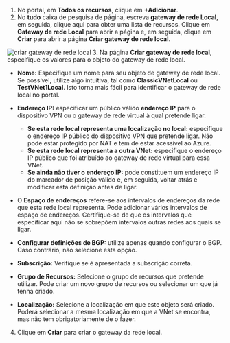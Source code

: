 1. No portal, em **Todos os recursos**, clique em **+Adicionar**.
2. No **tudo** caixa de pesquisa de página, escreva **gateway de rede Local**, em seguida, clique aqui para obter uma lista de recursos. Clique em **Gateway de rede Local** para abrir a página e, em seguida, clique em **Criar** para abrir a página **Criar gateway de rede local**.

  ![criar gateway de rede local](./media/vpn-gateway-add-lng-rm-portal-include/lng.png)
3. Na página **Criar gateway de rede local**, especifique os valores para o objeto do gateway de rede local.

  - **Nome:** Especifique um nome para seu objeto de gateway de rede local. Se possível, utilize algo intuitiva, tal como **ClassicVNetLocal** ou **TestVNet1Local**. Isto torna mais fácil para identificar o gateway de rede local no portal.
  - **Endereço IP:** especificar um público válido **endereço IP** para o dispositivo VPN ou o gateway de rede virtual à qual pretende ligar.

    * **Se esta rede local representa uma localização no local:** especifique o endereço IP público do dispositivo VPN que pretende ligar. Não pode estar protegido por NAT e tem de estar acessível ao Azure.
    * **Se esta rede local representa a outra VNet:** especifique o endereço IP público que foi atribuído ao gateway de rede virtual para essa VNet.
    * **Se ainda não tiver o endereço IP:** pode constituem um endereço IP do marcador de posição válido e, em seguida, voltar atrás e modificar esta definição antes de ligar.
  - O **Espaço de endereços** refere-se aos intervalos de endereços da rede que esta rede local representa. Pode adicionar vários intervalos de espaço de endereços. Certifique-se de que os intervalos que especificar aqui não se sobrepõem intervalos outras redes aos quais se ligar.
  - **Configurar definições de BGP:** utilize apenas quando configurar o BGP. Caso contrário, não selecione esta opção.
  - **Subscrição:** Verifique se é apresentada a subscrição correta.
  - **Grupo de Recursos:** Selecione o grupo de recursos que pretende utilizar. Pode criar um novo grupo de recursos ou selecionar um que já tenha criado.
  - **Localização:** Selecione a localização em que este objeto será criado. Poderá selecionar a mesma localização em que a VNet se encontra, mas não tem obrigatoriamente de o fazer.
4. Clique em **Criar** para criar o gateway da rede local.